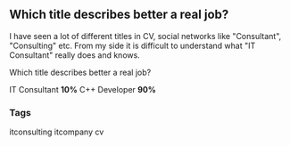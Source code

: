 ## Which title describes better a real job?
I have seen a lot of different titles in CV, social networks like "Consultant", "Consulting" etc. 
From my side it is difficult to understand what "IT Consultant" really does and knows.

Which title describes better a real job?

IT Consultant **10%**
C++ Developer **90%**

### Tags
itconsulting itcompany cv